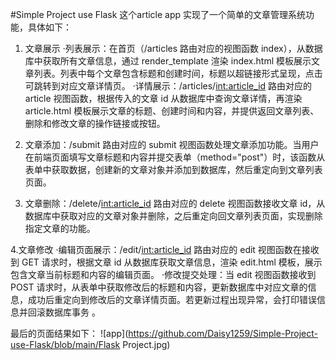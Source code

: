 #Simple Project use Flask
这个article app 实现了一个简单的文章管理系统功能，具体如下：
1. 文章展示
   ·列表展示：在首页（/articles 路由对应的视图函数 index），从数据库中获取所有文章信息，通过 render_template 渲染 index.html 模板展示文章列表。列表中每个文章包含标题和创建时间，标题以超链接形式呈现，点击可跳转到对应文章详情页。
   ·详情展示：/articles/<int:article_id> 路由对应的 article 视图函数，根据传入的文章 id 从数据库中查询文章详情，再渲染 article.html 模板展示文章的标题、创建时间和内容，并提供返回文章列表、删除和修改文章的操作链接或按钮。
   
2. 文章添加：/submit 路由对应的 submit 视图函数处理文章添加功能。当用户在前端页面填写文章标题和内容并提交表单（method="post"）时，该函数从表单中获取数据，创建新的文章对象并添加到数据库，然后重定向到文章列表页面。

3. 文章删除：/delete/<int:article_id> 路由对应的 delete 视图函数接收文章 id，从数据库中获取对应的文章对象并删除，之后重定向回文章列表页面，实现删除指定文章的功能。

4.文章修改
   ·编辑页面展示：/edit/<int:article_id> 路由对应的 edit 视图函数在接收到 GET 请求时，根据文章 id 从数据库获取文章信息，渲染 edit.html 模板，展示包含文章当前标题和内容的编辑页面。
   ·修改提交处理：当 edit 视图函数接收到 POST 请求时，从表单中获取修改后的标题和内容，更新数据库中对应文章的信息，成功后重定向到修改后的文章详情页面。若更新过程出现异常，会打印错误信息并回滚数据库事务 。


最后的页面结果如下：
![app](https://github.com/Daisy1259/Simple-Project-use-Flask/blob/main/Flask Project.jpg)

   

